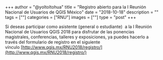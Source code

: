+++
author = "@yoltoltohua"
title = "Registro abierto para la I Reunión Nacional de Usuarios de QGIS México"
date = "2018-10-18"
description = ""
tags = [""]
categories = ["RNU"]
images  = [""]
type = "post"
+++

Si deseas participar como asistente (general o estudiante)  a la I Reunión Nacional de Usuarios QGIS 2018 para disfrutar de las ponencias magistrales, conferencias, talleres y exposiciones, ya puedes hacerlo a través del formulario de registro en el siguiente vínculo [http://www.qgis.mx/RNU2018/registro/](http://www.qgis.mx/RNU2018/registro/)
